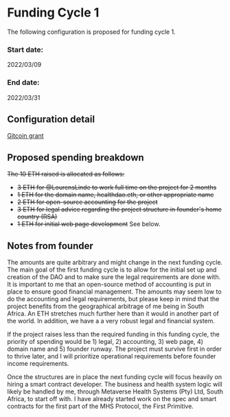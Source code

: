 # Funding Cycle 1

The following configuration is proposed for funding cycle 1.

### Start date:
2022/03/09

### End date:
2022/03/31

## Configuration detail
[Gitcoin grant](https://gitcoin.co/grants/5015/metaverse-health-systems-healthdao)

## Proposed spending breakdown
~~The 10 ETH raised is allocated as follows:~~
- ~~3 ETH for @LourensLinde to work full time on the project for 2 months~~
- ~~1 ETH for the domain name, healthdao.eth, or other appropriate name~~
- ~~2 ETH for open-source accounting for the project~~
- ~~3 ETH for legal advice regarding the project structure in founder's home country (RSA)~~
- ~~1 ETH for initial web page development~~
See below.

## Notes from founder

The amounts are quite arbitrary and might change in the next funding cycle. The main goal of the first funding cycle is to allow for the initial set up and creation of the DAO and to make sure the legal requirements are done with. It is important to me that an open-source method of accounting is put in place to ensure good financial management. The amounts may seem low to do the accounting and legal requirements, but please keep in mind that the project benefits from the geographical arbitrage of me being in South Africa. An ETH stretches much further here than it would in another part of the world. In addition, we have a a very robust legal and financial system. 

If the project raises less than the required funding in this funding cycle, the priority of spending would be 1) legal, 2) accounting, 3) web page, 4) domain name and 5) founder runway. The project must survive first in order to thrive later, and I will prioritize operational requirements before founder income requirements.

Once the structures are in place the next funding cycle will focus heavily on hiring a smart contract developer. The business and health system logic will likely be handled by me, through Metaverse Health Systems (Pty) Ltd, South Africa, to start off with. I have already started work on the spec and smart contracts for the first part of the MHS Protocol, the First Primitive.
